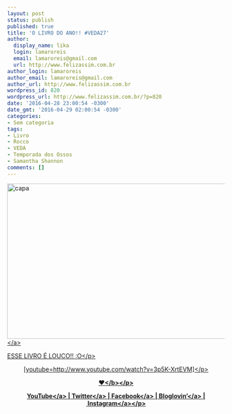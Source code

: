 ```yaml
---
layout: post
status: publish
published: true
title: 'O LIVRO DO ANO!! #VEDA27'
author:
  display_name: lika
  login: lamaroreis
  email: lamaroreis@gmail.com
  url: http://www.felizassim.com.br
author_login: lamaroreis
author_email: lamaroreis@gmail.com
author_url: http://www.felizassim.com.br
wordpress_id: 820
wordpress_url: http://www.felizassim.com.br/?p=820
date: '2016-04-28 23:00:54 -0300'
date_gmt: '2016-04-29 02:00:54 -0300'
categories:
- Sem categoria
tags:
- Livro
- Rocco
- VEDA
- Temporada dos Ossos
- Samantha Shannon
comments: []
---
```

<p><a href="http:&#47;&#47;www.felizassim.com.br&#47;wp-content&#47;uploads&#47;2016&#47;04&#47;capa27.jpg"><img class="aligncenter size-large wp-image-821" src="http:&#47;&#47;www.felizassim.com.br&#47;wp-content&#47;uploads&#47;2016&#47;04&#47;capa27-1024x576.jpg" alt="capa" width="640" height="360" &#47;><&#47;a></p>
<p style="text-align: left;">ESSE LIVRO &Eacute; LOUCO!! :O<&#47;p></p>
<p style="text-align: center;">[youtube=http:&#47;&#47;www.youtube.com&#47;watch?v=3p5K-XrtEVM]<&#47;p></p>
<p style="text-align: center;"><b>&hearts;<&#47;b><&#47;p></p>
<p style="text-align: center;"><a href="https:&#47;&#47;www.youtube.com&#47;channel&#47;UCTk3xkOSzWzf8Ba-wJN8jDA" target="_blank">YouTube<&#47;a> |&nbsp;<a href="https:&#47;&#47;twitter.com&#47;pocketlika" target="_blank">Twitter<&#47;a>&nbsp;|&nbsp;<a href="http:&#47;&#47;www.facebook.com&#47;blogfelizassim" target="_blank">Facebook<&#47;a>&nbsp;|&nbsp;<a href="https:&#47;&#47;www.bloglovin.com&#47;blogs&#47;feliz-assim-14224049" target="_blank">Bloglovin&rsquo;<&#47;a>&nbsp;|&nbsp;<a href="http:&#47;&#47;instagram.com&#47;pocketlika" target="_blank">Instagram<&#47;a><&#47;p></p>
